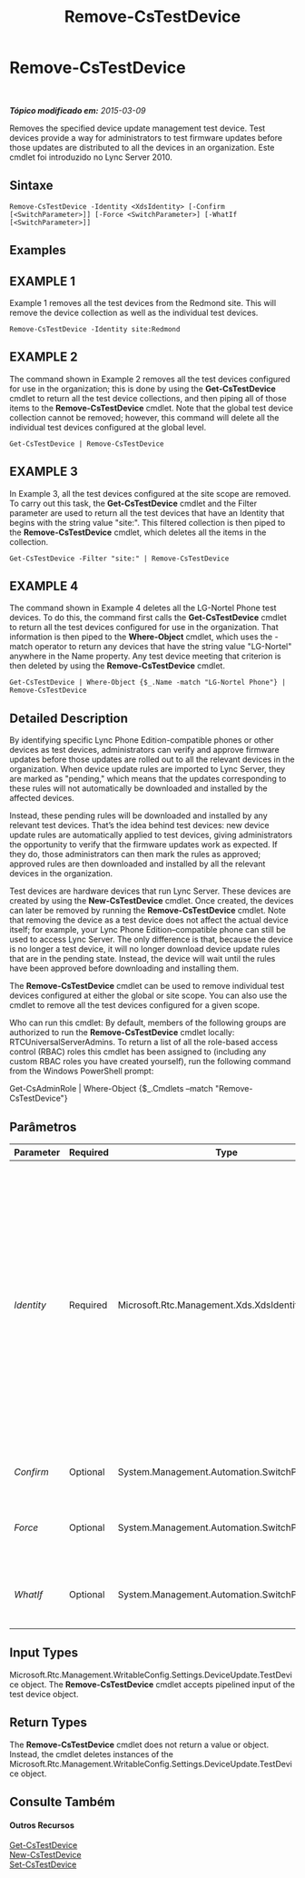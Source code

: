 ﻿---
title: Remove-CsTestDevice
TOCTitle: Remove-CsTestDevice
ms:assetid: 995111e0-2ab2-49a1-83f0-fc873f5b5426
ms:mtpsurl: https://technet.microsoft.com/pt-br/library/Gg398790(v=OCS.15)
ms:contentKeyID: 49307560
ms.date: 05/19/2016
mtps_version: v=OCS.15
ms.translationtype: HT
---

# Remove-CsTestDevice

 

_**Tópico modificado em:** 2015-03-09_

Removes the specified device update management test device. Test devices provide a way for administrators to test firmware updates before those updates are distributed to all the devices in an organization. Este cmdlet foi introduzido no Lync Server 2010.

## Sintaxe

    Remove-CsTestDevice -Identity <XdsIdentity> [-Confirm [<SwitchParameter>]] [-Force <SwitchParameter>] [-WhatIf [<SwitchParameter>]]

## Examples

## EXAMPLE 1

Example 1 removes all the test devices from the Redmond site. This will remove the device collection as well as the individual test devices.

    Remove-CsTestDevice -Identity site:Redmond

## EXAMPLE 2

The command shown in Example 2 removes all the test devices configured for use in the organization; this is done by using the **Get-CsTestDevice** cmdlet to return all the test device collections, and then piping all of those items to the **Remove-CsTestDevice** cmdlet. Note that the global test device collection cannot be removed; however, this command will delete all the individual test devices configured at the global level.

    Get-CsTestDevice | Remove-CsTestDevice

## EXAMPLE 3

In Example 3, all the test devices configured at the site scope are removed. To carry out this task, the **Get-CsTestDevice** cmdlet and the Filter parameter are used to return all the test devices that have an Identity that begins with the string value "site:". This filtered collection is then piped to the **Remove-CsTestDevice** cmdlet, which deletes all the items in the collection.

    Get-CsTestDevice -Filter "site:" | Remove-CsTestDevice

## EXAMPLE 4

The command shown in Example 4 deletes all the LG-Nortel Phone test devices. To do this, the command first calls the **Get-CsTestDevice** cmdlet to return all the test devices configured for use in the organization. That information is then piped to the **Where-Object** cmdlet, which uses the -match operator to return any devices that have the string value "LG-Nortel" anywhere in the Name property. Any test device meeting that criterion is then deleted by using the **Remove-CsTestDevice** cmdlet.

    Get-CsTestDevice | Where-Object {$_.Name -match "LG-Nortel Phone"} | Remove-CsTestDevice

## Detailed Description

By identifying specific Lync Phone Edition-compatible phones or other devices as test devices, administrators can verify and approve firmware updates before those updates are rolled out to all the relevant devices in the organization. When device update rules are imported to Lync Server, they are marked as "pending," which means that the updates corresponding to these rules will not automatically be downloaded and installed by the affected devices.

Instead, these pending rules will be downloaded and installed by any relevant test devices. That’s the idea behind test devices: new device update rules are automatically applied to test devices, giving administrators the opportunity to verify that the firmware updates work as expected. If they do, those administrators can then mark the rules as approved; approved rules are then downloaded and installed by all the relevant devices in the organization.

Test devices are hardware devices that run Lync Server. These devices are created by using the **New-CsTestDevice** cmdlet. Once created, the devices can later be removed by running the **Remove-CsTestDevice** cmdlet. Note that removing the device as a test device does not affect the actual device itself; for example, your Lync Phone Edition–compatible phone can still be used to access Lync Server. The only difference is that, because the device is no longer a test device, it will no longer download device update rules that are in the pending state. Instead, the device will wait until the rules have been approved before downloading and installing them.

The **Remove-CsTestDevice** cmdlet can be used to remove individual test devices configured at either the global or site scope. You can also use the cmdlet to remove all the test devices configured for a given scope.

Who can run this cmdlet: By default, members of the following groups are authorized to run the **Remove-CsTestDevice** cmdlet locally: RTCUniversalServerAdmins. To return a list of all the role-based access control (RBAC) roles this cmdlet has been assigned to (including any custom RBAC roles you have created yourself), run the following command from the Windows PowerShell prompt:

Get-CsAdminRole | Where-Object {$\_.Cmdlets –match "Remove-CsTestDevice"}

## Parâmetros


<table>
<colgroup>
<col style="width: 25%" />
<col style="width: 25%" />
<col style="width: 25%" />
<col style="width: 25%" />
</colgroup>
<thead>
<tr class="header">
<th>Parameter</th>
<th>Required</th>
<th>Type</th>
<th>Description</th>
</tr>
</thead>
<tbody>
<tr class="odd">
<td><p><em>Identity</em></p></td>
<td><p>Required</p></td>
<td><p>Microsoft.Rtc.Management.Xds.XdsIdentity</p></td>
<td><p>Indicates the Identity of the test device to be removed. To remove a specific device, include both the scope (for example, site:Redmond) and the device name; for example: -Identity &quot;site:Redmond/UCPhoneTest&quot;. To remove all the devices from a particular site use syntax similar to this: -Identity &quot;site:Redmond&quot;.</p>
<p>Test devices can also be removed from the global scope. The global test device collection itself cannot be removed; however, the following command will delete all the devices stored in the global collection:</p>
<p>Remove-CsTestDevice –Identity global</p></td>
</tr>
<tr class="even">
<td><p><em>Confirm</em></p></td>
<td><p>Optional</p></td>
<td><p>System.Management.Automation.SwitchParameter</p></td>
<td><p>Solicita confirmação antes da execução do comando.</p></td>
</tr>
<tr class="odd">
<td><p><em>Force</em></p></td>
<td><p>Optional</p></td>
<td><p>System.Management.Automation.SwitchParameter</p></td>
<td><p>Suppresses the display of any non-fatal error message that might occur when running the command.</p></td>
</tr>
<tr class="even">
<td><p><em>WhatIf</em></p></td>
<td><p>Optional</p></td>
<td><p>System.Management.Automation.SwitchParameter</p></td>
<td><p>Descreve o que aconteceria se o comando fosse executado sem ser executado de fato.</p></td>
</tr>
</tbody>
</table>


## Input Types

Microsoft.Rtc.Management.WritableConfig.Settings.DeviceUpdate.TestDevice object. The **Remove-CsTestDevice** cmdlet accepts pipelined input of the test device object.

## Return Types

The **Remove-CsTestDevice** cmdlet does not return a value or object. Instead, the cmdlet deletes instances of the Microsoft.Rtc.Management.WritableConfig.Settings.DeviceUpdate.TestDevice object.

## Consulte Também

#### Outros Recursos

[Get-CsTestDevice](get-cstestdevice.md)  
[New-CsTestDevice](new-cstestdevice.md)  
[Set-CsTestDevice](set-cstestdevice.md)

